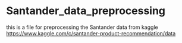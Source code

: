 # Santander_data_preprocessing
this is a file for preprocessing the Santander data from kaggle
https://www.kaggle.com/c/santander-product-recommendation/data
